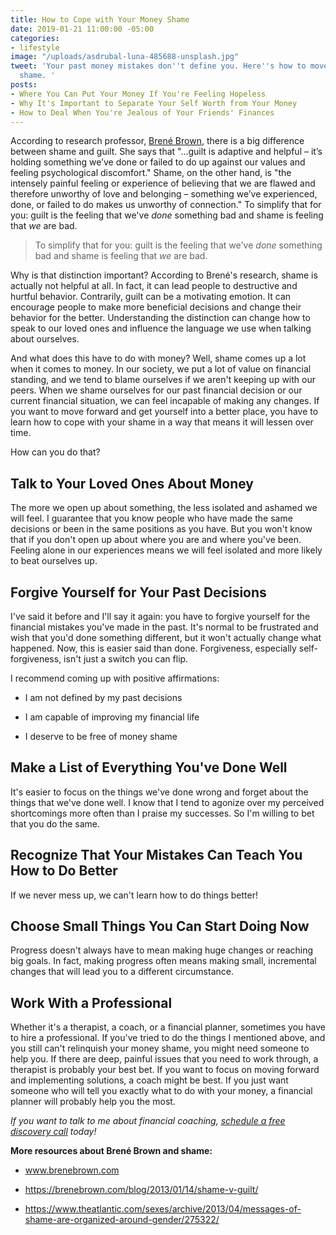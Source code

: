 ```yaml
---
title: How to Cope with Your Money Shame
date: 2019-01-21 11:00:00 -05:00
categories:
- lifestyle
image: "/uploads/asdrubal-luna-485688-unsplash.jpg"
tweet: 'Your past money mistakes don''t define you. Here''s how to move on from money
  shame. '
posts:
- Where You Can Put Your Money If You're Feeling Hopeless
- Why It's Important to Separate Your Self Worth from Your Money
- How to Deal When You're Jealous of Your Friends' Finances
---
```


According to research professor, [Brené Brown](https://brenebrown.com/), there is a big difference between shame and guilt. She says that "...guilt is adaptive and helpful – it’s holding something we’ve done or failed to do up against our values and feeling psychological discomfort." Shame, on the other hand, is "the intensely painful feeling or experience of believing that we are flawed and therefore unworthy of love and belonging – something we’ve experienced, done, or failed to do makes us unworthy of connection." To simplify that for you: guilt is the feeling that we've *done* something bad and shame is feeling that *we* are bad.

> To simplify that for you: guilt is the feeling that we've *done* something bad and shame is feeling that *we* are bad.

Why is that distinction important? According to Brené's research, shame is actually not helpful at all. In fact, it can lead people to destructive and hurtful behavior. Contrarily, guilt can be a motivating emotion. It can encourage people to make more beneficial decisions and change their behavior for the better. Understanding the distinction can change how to speak to our loved ones and influence the language we use when talking about ourselves. 

And what does this have to do with money? Well, shame comes up a lot when it comes to money. In our society, we put a lot of value on financial standing, and we tend to blame ourselves if we aren't keeping up with our peers. When we shame ourselves for our past financial decision or our current financial situation, we can feel incapable of making any changes. If you want to move forward and get yourself into a better place, you have to learn how to cope with your shame in a way that means it will lessen over time. 

How can you do that?

## Talk to Your Loved Ones About Money

The more we open up about something, the less isolated and ashamed we will feel. I guarantee that you know people who have made the same decisions or been in the same positions as you have. But you won't know that if you don't open up about where you are and where you've been. Feeling alone in our experiences means we will feel isolated and more likely to beat ourselves up.

## Forgive Yourself for Your Past Decisions

I've said it before and I'll say it again: you have to forgive yourself for the financial mistakes you've made in the past. It's normal to be frustrated and wish that you'd done something different, but it won't actually change what happened. Now, this is easier said than done. Forgiveness, especially self-forgiveness, isn't just a switch you can flip. 

I recommend coming up with positive affirmations:

* I am not defined by my past decisions

* I am capable of improving my financial life

* I deserve to be free of money shame

## Make a List of Everything You've Done Well

It's easier to focus on the things we've done wrong and forget about the things that we've done well. I know that I tend to agonize over my perceived shortcomings more often than I praise my successes. So I'm willing  to bet that you do the same. 

## Recognize That Your Mistakes Can Teach You How to Do Better

If we never mess up, we can't learn how to do things better!

## Choose Small Things You Can Start Doing Now

Progress doesn't always have to mean making huge changes or reaching big goals. In fact, making progress often means making small, incremental changes that will lead you to a different circumstance.

## Work With a Professional

Whether it's a therapist, a coach, or a financial planner, sometimes you have to hire a professional. If you've tried to do the things I mentioned above, and you still can't relinquish your money shame, you might need someone to help you. If there are deep, painful issues that you need to work through, a therapist is probably your best bet. If you want to focus on moving forward and implementing solutions, a coach might be best. If you just want someone who will tell you exactly what to do with your money, a financial planner will probably help you the most.

*If you want to talk to me about financial coaching, [schedule a free discovery call](https://maggiegermanofinancialcoaching.as.me/discovery) today!*

**More resources about Brené Brown and shame:**

* www.brenebrown.com

* https://brenebrown.com/blog/2013/01/14/shame-v-guilt/

* https://www.theatlantic.com/sexes/archive/2013/04/messages-of-shame-are-organized-around-gender/275322/